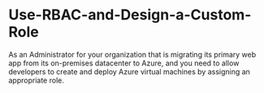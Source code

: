 # Use-RBAC-and-Design-a-Custom-Role
As an Administrator for your organization that is migrating its primary web app from its on-premises datacenter to Azure, and you need to allow developers to create and deploy Azure virtual machines by assigning an appropriate role.
